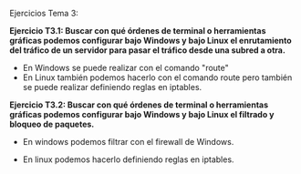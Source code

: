 ﻿﻿﻿Ejercicios Tema 3: **Ejercicio T3.1: Buscar con qué órdenes de terminal o herramientas gráficas podemos configurar bajo Windows y bajo Linux el enrutamiento del tráfico de un servidor para pasar el tráfico desde una subred a otra.**- En Windows se puede realizar con el comando "route"- En Linux también podemos hacerlo  con el comando route pero también se puede realizar  definiendo reglas en iptables.**Ejercicio T3.2: Buscar con qué órdenes de terminal o herramientas gráficas podemos configurar bajo Windows y bajo Linux el filtrado y bloqueo de paquetes.**- En windows podemos filtrar con el firewall de Windows.- En linux podemos hacerlo definiendo reglas en iptables.